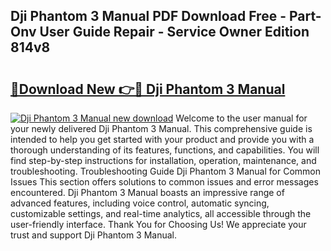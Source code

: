 ## Dji Phantom 3 Manual PDF Download Free - Part-Onv User Guide Repair - Service Owner Edition 814v8

# <h2><a href="http://bc19612.oget.top/?id=Dji+Phantom+3+Manual">🔗Download New 👉🔴 Dji Phantom 3 Manual</a></h2>

[![Dji Phantom 3 Manual new download](https://i.imgur.com/5g1atiW.png)](http://bc19612.oget.top/?id=Dji+Phantom+3+Manual)
Welcome to the user manual for your newly delivered Dji Phantom 3 Manual. This comprehensive guide is intended to help you get started with your product and provide you with a thorough understanding of its features, functions, and capabilities. You will find step-by-step instructions for installation, operation, maintenance, and troubleshooting. Troubleshooting Guide Dji Phantom 3 Manual for Common Issues This section offers solutions to common issues and error messages encountered. Dji Phantom 3 Manual boasts an impressive range of advanced features, including voice control, automatic syncing, customizable settings, and real-time analytics, all accessible through the user-friendly interface. Thank You for Choosing Us! We appreciate your trust and support Dji Phantom 3 Manual.
